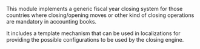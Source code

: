 This module implements a generic fiscal year closing system for those
countries where closing/opening moves or other kind of closing
operations are mandatory in accounting books.

It includes a template mechanism that can be used in localizations for
providing the possible configurations to be used by the closing engine.
